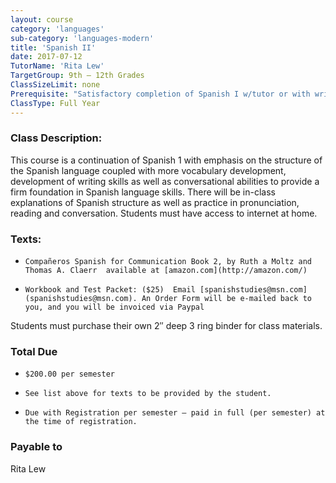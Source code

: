```yaml
---
layout: course
category: 'languages'
sub-category: 'languages-modern'
title: 'Spanish II'
date: 2017-07-12
TutorName: 'Rita Lew'
TargetGroup: 9th – 12th Grades
ClassSizeLimit: none
Prerequisite: "Satisfactory completion of Spanish I w/tutor or with written approval of tutor (visit with tutor at the July Open House, or contact her at ritalew5@mac.com if student has not completed Spanish I with tutor. Students in grades 11 and 12 are encouraged to enroll in PSEO Spanish IA for Fall 2015 and PSEO Spanish IB for Spring 2016."
ClassType: Full Year
---
```


### Class Description:
This course is a continuation of Spanish 1 with emphasis on the structure of the Spanish language coupled with more vocabulary development, development of writing skills as well as conversational abilities to provide a firm foundation in Spanish language skills. There will be in-class explanations of Spanish structure as well as practice in pronunciation, reading and conversation. Students must have access to internet at home.

### Texts:

*     Compañeros Spanish for Communication Book 2, by Ruth a Moltz and Thomas A. Claerr  available at [amazon.com](http://amazon.com/)
*     Workbook and Test Packet: ($25)  Email [spanishstudies@msn.com](spanishstudies@msn.com). An Order Form will be e-mailed back to you, and you will be invoiced via Paypal

Students must purchase their own 2″ deep 3 ring binder for class materials.

### Total Due   
*     $200.00 per semester
*     See list above for texts to be provided by the student.
*     Due with Registration per semester – paid in full (per semester) at the time of registration.
### Payable to
Rita Lew